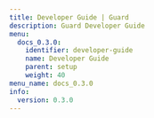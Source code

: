 ```yaml
---
title: Developer Guide | Guard
description: Guard Developer Guide
menu:
  docs_0.3.0:
    identifier: developer-guide
    name: Developer Guide
    parent: setup
    weight: 40
menu_name: docs_0.3.0
info:
  version: 0.3.0
---
```


